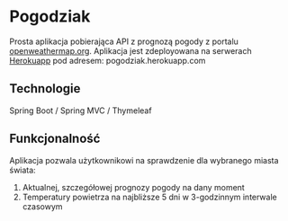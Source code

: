 # Pogodziak

Prosta aplikacja pobierająca API z prognozą pogody z portalu [openweathermap.org](https://www.openweathermap.org). 
Aplikacja jest zdeployowana na serwerach [Herokuapp](https://www.herokuapp.com) pod adresem: pogodziak.herokuapp.com

## Technologie

Spring Boot / Spring MVC / Thymeleaf

## Funkcjonalność

Aplikacja pozwala użytkownikowi na sprawdzenie dla wybranego miasta świata:
1) Aktualnej, szczegółowej prognozy pogody na dany moment
2) Temperatury powietrza na najbliższe 5 dni w 3-godzinnym interwale czasowym